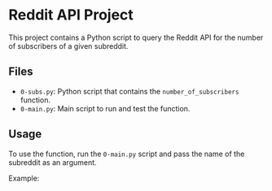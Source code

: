# Reddit API Project

This project contains a Python script to query the Reddit API for the number of subscribers of a given subreddit.

## Files

- `0-subs.py`: Python script that contains the `number_of_subscribers` function.
- `0-main.py`: Main script to run and test the function.

## Usage

To use the function, run the `0-main.py` script and pass the name of the subreddit as an argument.

Example:
